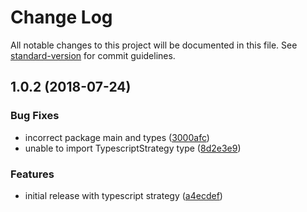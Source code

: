 # Change Log

All notable changes to this project will be documented in this file. See [standard-version](https://github.com/conventional-changelog/standard-version) for commit guidelines.

<a name="1.0.2"></a>

## 1.0.2 (2018-07-24)

### Bug Fixes

- incorrect package main and types ([3000afc](https://github.com/asyncLiz/parse-literals/commit/3000afc))
- unable to import TypescriptStrategy type ([8d2e3e9](https://github.com/asyncLiz/parse-literals/commit/8d2e3e9))

### Features

- initial release with typescript strategy ([a4ecdef](https://github.com/asyncLiz/parse-literals/commit/a4ecdef))
